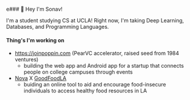 e### 👋 Hey I'm Sonav!

I'm a student studying CS at UCLA! Right now, I'm taking Deep Learning, Databases, and Programming Languages.

#### Thing's I'm working on
* https://joinpoppin.com (PearVC accelerator, raised seed from 1984 ventures)
  * building the web app and Android app for a startup that connects people on college campuses through events
* [Nova](https://www.novaforgood.org/) X [GoodFoodLA](https://www.goodfoodla.org/)
  * buiding an online tool to aid and encourage food-insecure individuals to access healthy food resources in LA

<!--
**SonavAgarwal/SonavAgarwal** is a ✨ _special_ ✨ repository because its `README.md` (this file) appears on your GitHub profile.

Here are some ideas to get you started:

- 🔭 I’m currently working on ...
- 🌱 I’m currently learning ...
- 👯 I’m looking to collaborate on ...
- 🤔 I’m looking for help with ...
- 💬 Ask me about ...
- 📫 How to reach me: ...
- 😄 Pronouns: ...
- ⚡ Fun fact: ...
-->
